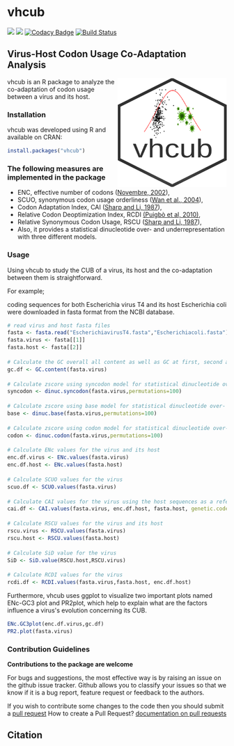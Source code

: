 # vhcub

[![](https://www.r-pkg.org/badges/version/vhcub?color=green)](https://cran.r-project.org/package=vhcub)
[![](http://cranlogs.r-pkg.org/badges/last-week/vhcub?color=green)](https://cran.r-project.org/package=vhcub)
[![Codacy Badge](https://api.codacy.com/project/badge/Grade/0de2a9a9a9e74f19ab64de2419bf1cc4)](https://www.codacy.com/manual/AliYoussef96/vhcub?utm_source=github.com&amp;utm_medium=referral&amp;utm_content=AliYoussef96/vhcub&amp;utm_campaign=Badge_Grade)
[![Build Status](https://travis-ci.com/AliYoussef96/vhcub.svg?branch=master)](https://travis-ci.com/AliYoussef96/vhcub)

## Virus-Host Codon Usage Co-Adaptation Analysis
 
<img align="right" width="250" height="250" src="https://github.com/AliYoussef96/vhcub/blob/master/logo2.png">

vhcub is an R package to analyze the co-adaptation of codon usage between a virus and its host. 

### Installation

vhcub was developed using R and available on CRAN:

```R
install.packages("vhcub")
```

### The following measures are implemented in the package

* ENC, effective number of codons ([Novembre, 2002](https://www.ncbi.nlm.nih.gov/pubmed/12140252)),
* SCUO, synonymous codon usage orderliness ([Wan et al., 2004](https://www.ncbi.nlm.nih.gov/pubmed/15222899)),
* Codon Adaptation Index, CAI ([Sharp and Li, 1987](https://www.ncbi.nlm.nih.gov/pubmed/3547335)),
* Relative  Codon Deoptimization Index, RCDI [(Puigbò et al, 2010)](https://bmcresnotes.biomedcentral.com/articles/10.1186/1756-0500-3-87),
* Relative Synonymous Codon Usage, RSCU ([Sharp and Li, 1987](https://www.ncbi.nlm.nih.gov/pubmed/3547335)),
* Also, it provides a statistical dinucleotide over- and underrepresentation with three different models.

### Usage

Using vhcub to study the CUB of a virus, its host and the co-adaptation between them is straightforward.

For example;

coding sequences for both Escherichia virus T4 and its host Escherichia coli were downloaded in fasta format from the NCBI database.

```R
# read virus and host fasta files
fasta <- fasta.read("EscherichiavirusT4.fasta","Escherichiacoli.fasta")
fasta.virus <- fasta[[1]]
fasta.host <- fasta[[2]]

# Calculate the GC overall all content as well as GC at first, second and third codon positions for the virus
gc.df <- GC.content(fasta.virus)

# Calculate zscore using syncodon model for statistical dinucleotide over- and underrepresentation
syncodon <- dinuc.syncodon(fasta.virus,permutations=100)

# Calculate zscore using base model for statistical dinucleotide over- and underrepresentation
base <- dinuc.base(fasta.virus,permutations=100)

# Calculate zscore using codon model for statistical dinucleotide over- and underrepresentation
codon <- dinuc.codon(fasta.virus,permutations=100)

# Calculate ENc values for the virus and its host
enc.df.virus <- ENc.values(fasta.virus)
enc.df.host <- ENc.values(fasta.host)

# Calculate SCUO values for the virus
scuo.df <- SCUO.values(fasta.virus)

# Calculate CAI values for the virus using the host sequences as a reference genes set
cai.df <- CAI.values(fasta.virus, enc.df.host, fasta.host, genetic.code="11")

# Calculate RSCU values for the virus and its host
rscu.virus <- RSCU.values(fasta.virus) 
rscu.host <- RSCU.values(fasta.host)

# Calculate SiD value for the virus 
SiD <- SiD.value(RSCU.host,RSCU.virus)

# Calculate RCDI values for the virus
rcdi.df <- RCDI.values(fasta.virus,fasta.host, enc.df.host)
```

Furthermore, vhcub uses ggplot to visualize two important plots named ENc-GC3 plot and PR2plot, which help to explain what are the factors influence a virus's evolution concerning its CUB.

```R
ENc.GC3plot(enc.df.virus,gc.df)
PR2.plot(fasta.virus)
```
### Contribution Guidelines

**Contributions to the package are welcome**

For bugs and suggestions, the most effective way is by raising an issue on the github issue tracker. 
Github allows you to classify your issues so that we know if it is a bug report, feature request or feedback to the authors.

If you wish to contribute some changes to the code then you should submit a [pull request](https://github.com/AliYoussef96/BCAW-Tool/pulls)
How to create a Pull Request? [documentation on pull requests](https://help.github.com/en/articles/about-pull-requests)

## Citation

